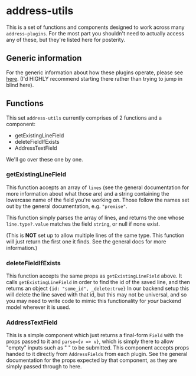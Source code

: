 # address-utils

This is a set of functions and components designed to work across many `address-plugins`. For the most part you shouldn't need to actually access any of these, but they're listed here for posterity.

## Generic information
For the generic information about how these plugins operate, please see [here](https://github.com/openlibraryenvironment/address-plugin-generic/blob/master/README.md). (I'd HIGHLY recommend starting there rather than trying to jump in blind here).

## Functions
This set `address-utils` currently comprises of 2 functions and a component:
- getExistingLineField
- deleteFieldIfExists
- AddressTextField

We'll go over these one by one.

### getExistingLineField
This function  accepts an array of `lines` (see the general documentation for more information about what those are) and a string containing the lowercase name of the field you're working on. Those follow the names set out by the general documentation, e.g. `"premise"`.

This function simply parses the array of lines, and returns the one whose `line.type?.value` matches the field `string`, or null if none exist.

(This is **NOT** set up to allow multiple lines of the same type. This function will just return the first one it finds. See the general docs for more information.)

### deleteFieldIfExists
This function accepts the same props as `getExistingLineField` above. It calls `getExistingLineField` in order to find the id of the saved line, and then returns an object `{id: "some_id", _delete:true}` In our backend setup this will delete the line saved with that id, but this may not be universal, and so you may need to write code to mimic this functionality for _your_ backend model wherever it is used.

### AddressTextField
This is a simple component which just returns a final-form `Field` with the props passed to it and `parse={v => v}`, which is simply there to allow "empty" inputs such as " " to be submitted. This component accepts props handed to it directly from `AddressFields` from each plugin. See the general documentation for the props expected by that component, as they are simply passed through to here.
